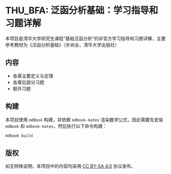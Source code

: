 # THU_BFA: 泛函分析基础：学习指导和习题详解

本项目是清华大学研究生课程“基础泛函分析”的非官方学习指导和习题详解，主要参考教材为《泛函分析基础》（步尚全，清华大学出版社）

## 内容

- 各章主要定义与定理
- 各章后部分习题
- 额外习题

## 构建

本项目使用 `mdBook` 构建，并依赖 `mdbook-katex` 渲染数学公式，因此需要先安装 `mdBook` 和 `mdbook-katex`，然后执行以下命令构建：

```bash
mdbook build
```

## 版权

如无特殊说明，本项目中的内容均采用 [CC BY-SA 4.0](https://creativecommons.org/licenses/by-sa/4.0/) 协议发布。

